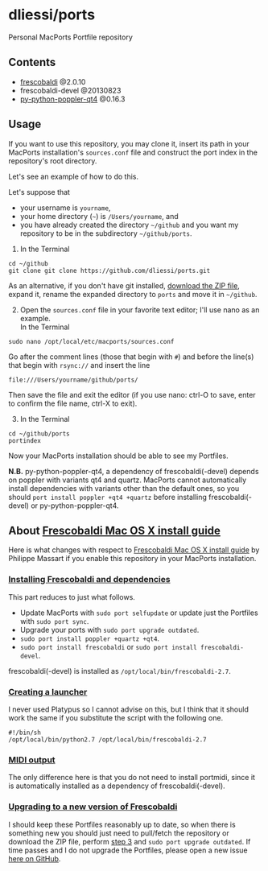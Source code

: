 dliessi/ports
=====

Personal MacPorts Portfile repository


Contents
-----

* [frescobaldi](http://www.frescobaldi.org/) @2.0.10
* frescobaldi-devel @20130823
* [py-python-poppler-qt4](https://code.google.com/p/python-poppler-qt4/) @0.16.3


Usage
-----

If you want to use this repository, you may clone it, insert its path in your MacPorts installation's `sources.conf` file and construct the port index in the repository's root directory.

Let's see an example of how to do this.

Let's suppose that
* your username is `yourname`,
* your home directory (`~`) is `/Users/yourname`, and
* you have already created the directory `~/github` and you want my repository to be in the subdirectory `~/github/ports`.

1. In the Terminal
```
cd ~/github
git clone git clone https://github.com/dliessi/ports.git
```
As an alternative, if you don't have git installed, [download the ZIP file](https://github.com/dliessi/ports/archive/master.zip), expand it, rename the expanded directory to `ports` and move it in `~/github`.  

2. Open the `sources.conf` file in your favorite text editor; I'll use nano as an example.  
In the Terminal
```
sudo nano /opt/local/etc/macports/sources.conf
```
Go after the comment lines (those that begin with `#`) and before the line(s) that begin with `rsync://` and insert the line
```
file:///Users/yourname/github/ports/
```
Then save the file and exit the editor (if you use nano: ctrl-O to save, enter to confirm the file name, ctrl-X to exit).

3. In the Terminal
```
cd ~/github/ports
portindex
```

Now your MacPorts installation should be able to see my Portfiles.

**N.B.** py-python-poppler-qt4, a dependency of frescobaldi(-devel) depends on poppler with variants qt4 and quartz.
MacPorts cannot automatically install dependencies with variants other than the default ones, so you should `port install poppler +qt4 +quartz` before installing frescobaldi(-devel) or py-python-poppler-qt4.


About [Frescobaldi Mac OS X install guide](https://github.com/wbsoft/frescobaldi/wiki/Frescobaldi-Mac-OS-X-install-guide)
-----

Here is what changes with respect to [Frescobaldi Mac OS X install guide](https://github.com/wbsoft/frescobaldi/wiki/Frescobaldi-Mac-OS-X-install-guide) by Philippe Massart if you enable this repository in your MacPorts installation.

### [Installing Frescobaldi and dependencies](https://github.com/wbsoft/frescobaldi/wiki/Frescobaldi-Mac-OS-X-install-guide#installing-frescobaldi-and-dependencies)

This part reduces to just what follows.

* Update MacPorts with `sudo port selfupdate` or update just the Portfiles with `sudo port sync`.
* Upgrade your ports with `sudo port upgrade outdated`.
* `sudo port install poppler +quartz +qt4`.
* `sudo port install frescobaldi` or `sudo port install frescobaldi-devel`.

frescobaldi(-devel) is installed as `/opt/local/bin/frescobaldi-2.7`.

### [Creating a launcher](https://github.com/wbsoft/frescobaldi/wiki/Frescobaldi-Mac-OS-X-install-guide#creating-a-launcher)

I never used Platypus so I cannot advise on this, but I think that it should work the same if you substitute the script with the following one.
```
#!/bin/sh
/opt/local/bin/python2.7 /opt/local/bin/frescobaldi-2.7
```

### [MIDI output](https://github.com/wbsoft/frescobaldi/wiki/Frescobaldi-Mac-OS-X-install-guide#midi-output)

The only difference here is that you do not need to install portmidi, since it is automatically installed as a dependency of frescobaldi(-devel).

### [Upgrading to a new version of Frescobaldi](https://github.com/wbsoft/frescobaldi/wiki/Frescobaldi-Mac-OS-X-install-guide#upgrading-to-a-new-version-of-frescobaldi)

I should keep these Portfiles reasonably up to date, so when there is something new you should just need to pull/fetch the repository or download the ZIP file, perform [step 3](https://github.com/dliessi/ports#usage) and `sudo port upgrade outdated`.
If time passes and I do not upgrade the Portfiles, please open a new issue [here on GitHub](https://github.com/dliessi/ports/issues).

